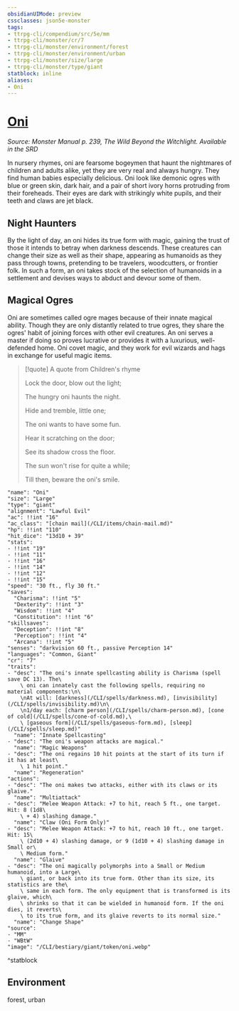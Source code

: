 ```yaml
---
obsidianUIMode: preview
cssclasses: json5e-monster
tags:
- ttrpg-cli/compendium/src/5e/mm
- ttrpg-cli/monster/cr/7
- ttrpg-cli/monster/environment/forest
- ttrpg-cli/monster/environment/urban
- ttrpg-cli/monster/size/large
- ttrpg-cli/monster/type/giant
statblock: inline
aliases:
- Oni
---
```

# [Oni](CLI/bestiary/giant/oni.md)
*Source: Monster Manual p. 239, The Wild Beyond the Witchlight. Available in the <span title='Systems Reference Document (5.1)'>SRD</span>*  

In nursery rhymes, oni are fearsome bogeymen that haunt the nightmares of children and adults alike, yet they are very real and always hungry. They find human babies especially delicious. Oni look like demonic ogres with blue or green skin, dark hair, and a pair of short ivory horns protruding from their foreheads. Their eyes are dark with strikingly white pupils, and their teeth and claws are jet black.

## Night Haunters

By the light of day, an oni hides its true form with magic, gaining the trust of those it intends to betray when darkness descends. These creatures can change their size as well as their shape, appearing as humanoids as they pass through towns, pretending to be travelers, woodcutters, or frontier folk. In such a form, an oni takes stock of the selection of humanoids in a settlement and devises ways to abduct and devour some of them.

## Magical Ogres

Oni are sometimes called ogre mages because of their innate magical ability. Though they are only distantly related to true ogres, they share the ogres' habit of joining forces with other evil creatures. An oni serves a master if doing so proves lucrative or provides it with a luxurious, well-defended home. Oni covet magic, and they work for evil wizards and hags in exchange for useful magic items.

> [!quote] A quote from Children's rhyme  
> 
> Lock the door, blow out the light;
> 
> The hungry oni haunts the night.
> 
> Hide and tremble, little one;
> 
> The oni wants to have some fun.
> 
> Hear it scratching on the door;
> 
> See its shadow cross the floor.
> 
> The sun won't rise for quite a while;
> 
> Till then, beware the oni's smile.


```statblock
"name": "Oni"
"size": "Large"
"type": "giant"
"alignment": "Lawful Evil"
"ac": !!int "16"
"ac_class": "[chain mail](/CLI/items/chain-mail.md)"
"hp": !!int "110"
"hit_dice": "13d10 + 39"
"stats":
- !!int "19"
- !!int "11"
- !!int "16"
- !!int "14"
- !!int "12"
- !!int "15"
"speed": "30 ft., fly 30 ft."
"saves":
  "Charisma": !!int "5"
  "Dexterity": !!int "3"
  "Wisdom": !!int "4"
  "Constitution": !!int "6"
"skillsaves":
  "Deception": !!int "8"
  "Perception": !!int "4"
  "Arcana": !!int "5"
"senses": "darkvision 60 ft., passive Perception 14"
"languages": "Common, Giant"
"cr": "7"
"traits":
- "desc": "The oni's innate spellcasting ability is Charisma (spell save DC 13). The\
    \ oni can innately cast the following spells, requiring no material components:\n\
    \nAt will: [darkness](/CLI/spells/darkness.md), [invisibility](/CLI/spells/invisibility.md)\n\
    \n1/day each: [charm person](/CLI/spells/charm-person.md), [cone of cold](/CLI/spells/cone-of-cold.md),\
    \ [gaseous form](/CLI/spells/gaseous-form.md), [sleep](/CLI/spells/sleep.md)"
  "name": "Innate Spellcasting"
- "desc": "The oni's weapon attacks are magical."
  "name": "Magic Weapons"
- "desc": "The oni regains 10 hit points at the start of its turn if it has at least\
    \ 1 hit point."
  "name": "Regeneration"
"actions":
- "desc": "The oni makes two attacks, either with its claws or its glaive."
  "name": "Multiattack"
- "desc": "Melee Weapon Attack: +7 to hit, reach 5 ft., one target. Hit: 8 (1d8\
    \ + 4) slashing damage."
  "name": "Claw (Oni Form Only)"
- "desc": "Melee Weapon Attack: +7 to hit, reach 10 ft., one target. Hit: 15\
    \ (2d10 + 4) slashing damage, or 9 (1d10 + 4) slashing damage in Small or\
    \ Medium form."
  "name": "Glaive"
- "desc": "The oni magically polymorphs into a Small or Medium humanoid, into a Large\
    \ giant, or back into its true form. Other than its size, its statistics are the\
    \ same in each form. The only equipment that is transformed is its glaive, which\
    \ shrinks so that it can be wielded in humanoid form. If the oni dies, it reverts\
    \ to its true form, and its glaive reverts to its normal size."
  "name": "Change Shape"
"source":
- "MM"
- "WBtW"
"image": "/CLI/bestiary/giant/token/oni.webp"
```
^statblock

## Environment

forest, urban